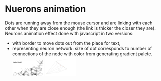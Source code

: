 # Nuerons animation
Dots are running away from the mouse cursor and are linking with each other when they are close enough (the link is thicker the closer they are).
Neurons animation effect done with javascript in two versions:
* with border to move dots out from the place for text, 
* representing neuron network: size of dot corresponds to number of connections of the node with color from generating gradient palete.
<img
  src="effect_with_canva.jpg"
  alt="Alt text"
  title="Optional title"
  style="display: inline-block; margin: 0 auto; max-width: 100px">
<img
  src="graf.jpg"
  alt="Alt text"
  title="Optional title"
  style="display: inline-block; margin: 0 auto; max-width: 100px">


